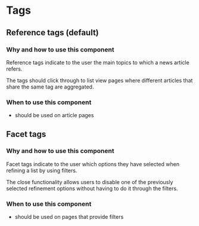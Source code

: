 # Tags

## Reference tags (default)

### Why and how to use this component

Reference tags indicate to the user the main topics to which a news article refers.

The tags should click through to list view pages where different articles that share the same tag are aggregated.

### When to use this component

- should be used on article pages

## Facet tags

### Why and how to use this component

Facet tags indicate to the user which options they have selected when refining a list by using filters.

The close functionality allows users to disable one of the previously selected refinement options without having to do it through the filters.

### When to use this component

- should be used on pages that provide filters
